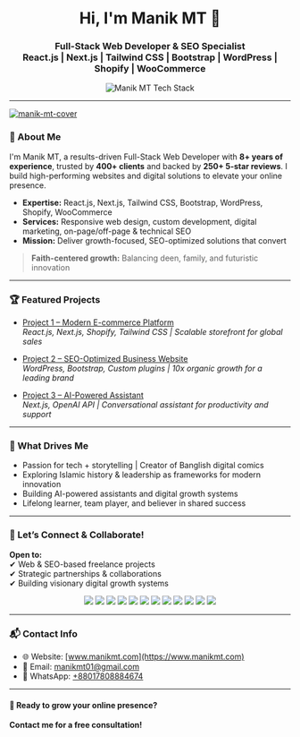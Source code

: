 <!-- Profile README for manikmt01 -->

<h1 align="center">Hi, I'm Manik MT 👋</h1>
<h3 align="center">
  Full-Stack Web Developer & SEO Specialist<br>
  React.js | Next.js | Tailwind CSS | Bootstrap | WordPress | Shopify | WooCommerce
</h3>

<p align="center">
  <img src="https://skillicons.dev/icons?i=react,nextjs,tailwind,bootstrap,wordpress,shopify,js,ts,html,css,figma" alt="Manik MT Tech Stack" />
</p>

---
<a href=""><img src="https://i.ibb.co.com/JjhLMQ0b/manik-mt-cover.png" alt="manik-mt-cover" border="0"></a>

### 🚀 About Me

I'm Manik MT, a results-driven Full-Stack Web Developer with **8+ years of experience**, trusted by **400+ clients** and backed by **250+ 5-star reviews**. I build high-performing websites and digital solutions to elevate your online presence.

- **Expertise:** React.js, Next.js, Tailwind CSS, Bootstrap, WordPress, Shopify, WooCommerce  
- **Services:** Responsive web design, custom development, digital marketing, on-page/off-page & technical SEO  
- **Mission:** Deliver growth-focused, SEO-optimized solutions that convert

> **Faith-centered growth:** Balancing deen, family, and futuristic innovation

---

### 🏆 Featured Projects

<!-- Replace these with your actual repo links -->
- [Project 1 – Modern E-commerce Platform](https://github.com/manikmt01/project-ecommerce)  
  _React.js, Next.js, Shopify, Tailwind CSS | Scalable storefront for global sales_

- [Project 2 – SEO-Optimized Business Website](https://github.com/manikmt01/project-seoweb)  
  _WordPress, Bootstrap, Custom plugins | 10x organic growth for a leading brand_

- [Project 3 – AI-Powered Assistant](https://github.com/manikmt01/project-ai-assistant)  
  _Next.js, OpenAI API | Conversational assistant for productivity and support_

---

### 🌱 What Drives Me

- Passion for tech + storytelling | Creator of Banglish digital comics  
- Exploring Islamic history & leadership as frameworks for modern innovation  
- Building AI-powered assistants and digital growth systems  
- Lifelong learner, team player, and believer in shared success

---

### 🤝 Let’s Connect & Collaborate!

**Open to:**  
✔ Web & SEO-based freelance projects  
✔ Strategic partnerships & collaborations  
✔ Building visionary digital growth systems

<p align="center">
  <a href="https://www.manikmt.com"><img src="https://img.shields.io/badge/Website-1E88E5?style=flat&logo=google-chrome&logoColor=white" /></a>
  <a href="mailto:manikmt01@gmail.com"><img src="https://img.shields.io/badge/Email-EA4335?style=flat&logo=gmail&logoColor=white" /></a>
  <a href="https://wa.me/88017808884674"><img src="https://img.shields.io/badge/WhatsApp-25D366?style=flat&logo=whatsapp&logoColor=white" /></a>
  <a href="https://www.linkedin.com/in/manik-mt-01"><img src="https://img.shields.io/badge/LinkedIn-0077B5?style=flat&logo=linkedin&logoColor=white" /></a>
  <a href="https://x.com/manikmt_x"><img src="https://img.shields.io/badge/X-000000?style=flat&logo=x&logoColor=white" /></a>
  <a href="https://www.facebook.com/manikmt01/"><img src="https://img.shields.io/badge/Facebook-1877F2?style=flat&logo=facebook&logoColor=white" /></a>
  <a href="https://www.instagram.com/manikmt01"><img src="https://img.shields.io/badge/Instagram-E4405F?style=flat&logo=instagram&logoColor=white" /></a>
  <a href="https://www.pinterest.com/manikmt01/"><img src="https://img.shields.io/badge/Pinterest-E60023?style=flat&logo=pinterest&logoColor=white" /></a>
  <a href="https://www.youtube.com/@manikmt01"><img src="https://img.shields.io/badge/YouTube-FF0000?style=flat&logo=youtube&logoColor=white" /></a>
  <a href="https://www.threads.com/@manikmt01"><img src="https://img.shields.io/badge/Threads-000000?style=flat&logo=threads&logoColor=white" /></a>
  <a href="https://www.fiverr.com/manikmt01"><img src="https://img.shields.io/badge/Fiverr-1DBF73?style=flat&logo=fiverr&logoColor=white" /></a>
  <a href="https://github.com/manikmt01"><img src="https://img.shields.io/badge/GitHub-181717?style=flat&logo=github&logoColor=white" /></a>
</p>

---

### 📬 Contact Info

- 🌐 Website: [www.manikmt.com](https://www.manikmt.com)
- 📧 Email: [manikmt01@gmail.com](mailto:manikmt01@gmail.com)
- 💬 WhatsApp: [+88017808884674](https://wa.me/88017808884674)

---

#### 📩 Ready to grow your online presence?  
**Contact me for a free consultation!**
